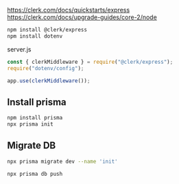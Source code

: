 https://clerk.com/docs/quickstarts/express
https://clerk.com/docs/upgrade-guides/core-2/node

```bash
npm install @clerk/express
npm install dotenv
```

server.js

```js
const { clerkMiddleware } = require("@clerk/express");
require("dotenv/config");

app.use(clerkMiddleware());
```

## Install prisma

```bash
npm install prisma
npx prisma init
```

## Migrate DB

```bash
npx prisma migrate dev --name 'init'

npx prisma db push
```
